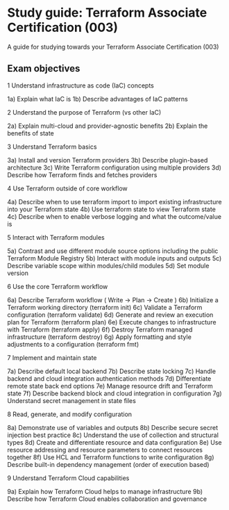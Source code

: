 # Study guide: Terraform Associate Certification (003)

A guide for studying towards your Terraform Associate Certification (003)


## Exam objectives

1 Understand infrastructure as code (IaC) concepts

1a) Explain what IaC is
1b) Describe advantages of IaC patterns

2 Understand the purpose of Terraform (vs other IaC)

2a) Explain multi-cloud and provider-agnostic benefits
2b) Explain the benefits of state

3 Understand Terraform basics

3a) Install and version Terraform providers
3b) Describe plugin-based architecture
3c) Write Terraform configuration using multiple providers
3d) Describe how Terraform finds and fetches providers

4 Use Terraform outside of core workflow

4a) Describe when to use terraform import to import existing infrastructure into your Terraform state
4b) Use terraform state to view Terraform state
4c) Describe when to enable verbose logging and what the outcome/value is

5 Interact with Terraform modules

5a) Contrast and use different module source options including the public Terraform Module Registry
5b) Interact with module inputs and outputs
5c) Describe variable scope within modules/child modules
5d) Set module version

6 Use the core Terraform workflow

6a) Describe Terraform workflow ( Write -> Plan -> Create )
6b) Initialize a Terraform working directory (terraform init)
6c) Validate a Terraform configuration (terraform validate)
6d) Generate and review an execution plan for Terraform (terraform plan)
6e) Execute changes to infrastructure with Terraform (terraform apply)
6f) Destroy Terraform managed infrastructure (terraform destroy)
6g) Apply formatting and style adjustments to a configuration (terraform fmt)

7 Implement and maintain state

7a) Describe default local backend
7b) Describe state locking
7c) Handle backend and cloud integration authentication methods
7d) Differentiate remote state back end options
7e) Manage resource drift and Terraform state
7f) Describe backend block and cloud integration in configuration
7g) Understand secret management in state files

8 Read, generate, and modify configuration

8a) Demonstrate use of variables and outputs
8b) Describe secure secret injection best practice
8c) Understand the use of collection and structural types
8d) Create and differentiate resource and data configuration
8e) Use resource addressing and resource parameters to connect resources together
8f) Use HCL and Terraform functions to write configuration
8g) Describe built-in dependency management (order of execution based)

9 Understand Terraform Cloud capabilities

9a) Explain how Terraform Cloud helps to manage infrastructure
9b) Describe how Terraform Cloud enables collaboration and governance
